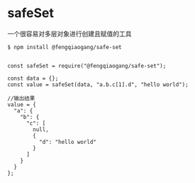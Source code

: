 # safeSet

一个很容易对多层对象进行创建且赋值的工具

`$ npm install @fengqiaogang/safe-set`

```

const safeSet = require("@fengqiaogang/safe-set");

const data = {};
const value = safeSet(data, "a.b.c[1].d", "hello world");

//输出结果
value = {
  "a": {
    "b": {
      "c": [
        null,
        {
          "d": "hello world"
        }
      ]
    }
  }
};
```


